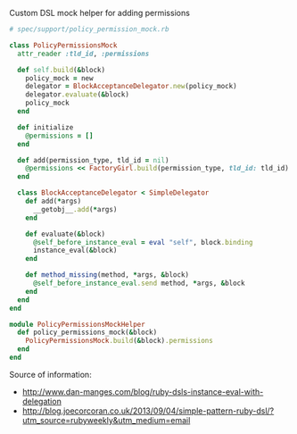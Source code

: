Custom DSL mock helper for adding permissions


```ruby
# spec/support/policy_permission_mock.rb

class PolicyPermissionsMock
  attr_reader :tld_id, :permissions

  def self.build(&block)
    policy_mock = new
    delegator = BlockAcceptanceDelegator.new(policy_mock)
    delegator.evaluate(&block)
    policy_mock
  end

  def initialize
    @permissions = []
  end

  def add(permission_type, tld_id = nil)
    @permissions << FactoryGirl.build(permission_type, tld_id: tld_id)
  end

  class BlockAcceptanceDelegator < SimpleDelegator
    def add(*args)
      __getobj__.add(*args)
    end

    def evaluate(&block)
      @self_before_instance_eval = eval "self", block.binding
      instance_eval(&block)
    end

    def method_missing(method, *args, &block)
      @self_before_instance_eval.send method, *args, &block
    end
  end
end

module PolicyPermissionsMockHelper
  def policy_permissions_mock(&block)
    PolicyPermissionsMock.build(&block).permissions
  end
end
```

Source of information: 

* http://www.dan-manges.com/blog/ruby-dsls-instance-eval-with-delegation
* http://blog.joecorcoran.co.uk/2013/09/04/simple-pattern-ruby-dsl/?utm_source=rubyweekly&utm_medium=email

